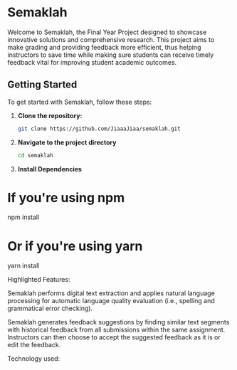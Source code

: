 # Semaklah

Welcome to Semaklah, the Final Year Project designed to showcase innovative solutions and comprehensive research. This project aims to make grading and providing feedback more efficient, thus helping instructors to save time while making sure students can receive timely feedback vital for improving student academic outcomes.

## Getting Started

To get started with Semaklah, follow these steps:

1. **Clone the repository:**
   ```bash
   git clone https://github.com/JiaaaJiaa/semaklah.git

2. **Navigate to the project directory**
    ```bash 
    cd semaklah

3. **Install Dependencies**
# If you're using npm
npm install

# Or if you're using yarn
yarn install

Highlighted Features:

Semaklah performs digital text extraction and applies natural language processing for automatic language quality evaluation (i.e., spelling and grammatical error checking). 

Semaklah generates feedback suggestions by finding similar text segments with historical feedback from all submissions within the same assignment. Instructors can then choose to accept the suggested feedback as it is or edit the feedback. 

Technology used:

